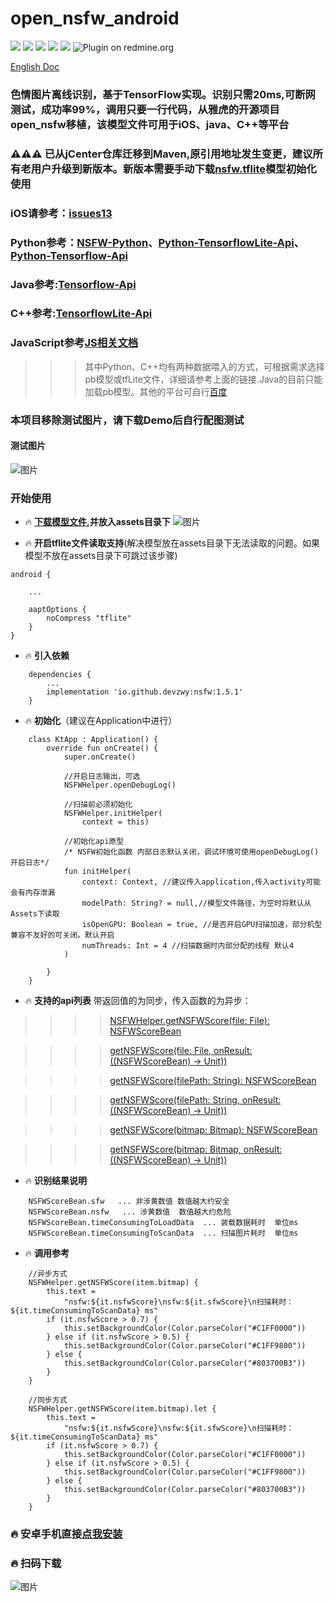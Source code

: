 # open_nsfw_android
[![](https://img.shields.io/badge/Download-1.5.1-brightgreen.svg)](https://mvnrepository.com/artifact/io.github.devzwy/nsfw)  [![](https://img.shields.io/badge/Base-TensorFlow-brightgreen.svg)](https://github.com/devzwy/open_nsfw_android) [![](https://img.shields.io/badge/license-Apache%202-green.svg)](https://www.apache.org/licenses/LICENSE-2.0)
[![](https://img.shields.io/badge/%E4%BD%9C%E8%80%85-赵文贇-orange.svg)](https://github.com/devzwy/open_nsfw_android) [![](https://img.shields.io/badge/QQ-3648415-brightgreen.svg)](https://github.com/devzwy/open_nsfw_android) ![Plugin on redmine.org](https://img.shields.io/redmine/plugin/stars/redmine_xlsx_format_issue_exporter?color=1&logo=1)

[English Doc](https://github.com/devzwy/open_nsfw_android/blob/dev/README_EN.md)


### 色情图片离线识别，基于TensorFlow实现。识别只需20ms,可断网测试，成功率99%，调用只要一行代码，从雅虎的开源项目open_nsfw移植，该模型文件可用于iOS、java、C++等平台
### ⚠️⚠️⚠️ 已从jCenter仓库迁移到Maven,原引用地址发生变更，建议所有老用户升级到新版本。新版本需要手动下载[nsfw.tflite](https://github.com/devzwy/open_nsfw_android/blob/dev/app/src/main/assets/nsfw.tflite)模型初始化使用
### iOS请参考：[issues13](https://github.com/devzwy/open_nsfw_android/issues/13)
### Python参考：[NSFW-Python](https://github.com/devzwy/NSFW-Python)、[Python-TensorflowLite-Api](https://tensorflow.google.cn/api_docs/python/tf/lite)、[Python-Tensorflow-Api](https://tensorflow.google.cn/api_docs/python/tf)
### Java参考:[Tensorflow-Api](https://tensorflow.google.cn/api_docs/java/reference/org/tensorflow/package-summary)
### C++参考:[TensorflowLite-Api](https://tensorflow.google.cn/lite/api_docs/cc)
### JavaScript参考[JS相关文档](https://js.tensorflow.org/api/latest/)
>>> 其中Python、C++均有两种数据喂入的方式，可根据需求选择pb模型或tfLite文件，详细请参考上面的链接.Java的目前只能加载pb模型。其他的平台可自行[百度](https://www.baidu.com)
### 本项目移除测试图片，请下载Demo后自行配图测试  
#### 测试图片

![图片](https://github.com/devzwy/open_nsfw_android/blob/dev/img/demopic.png)

### 开始使用

- 🔥 __[下载模型文件](https://github.com/devzwy/open_nsfw_android/blob/dev/app/src/main/assets/nsfw.tflite),并放入assets目录下__
![图片](https://github.com/devzwy/open_nsfw_android/blob/dev/img/assets.png)

- 🔥 __开启tflite文件读取支持__(解决模型放在assets目录下无法读取的问题。如果模型不放在assets目录下可跳过该步骤)

```
android {

    ...

    aaptOptions {
        noCompress "tflite"
    }
}
```
- 🔥 __引入依赖__

```
    dependencies {
        ...
        implementation 'io.github.devzwy:nsfw:1.5.1'
    }

```

- 🔥 __初始化__（建议在Application中进行）

```
    class KtApp : Application() {
        override fun onCreate() {
            super.onCreate()

            //开启日志输出，可选
            NSFWHelper.openDebugLog()

            //扫描前必须初始化
            NSFWHelper.initHelper(
                context = this)

            //初始化api原型
            /* NSFW初始化函数 内部日志默认关闭，调试环境可使用openDebugLog()开启日志*/
            fun initHelper(
                context: Context, //建议传入application,传入activity可能会有内存泄漏
                modelPath: String? = null,//模型文件路径，为空时将默认从Assets下读取
                isOpenGPU: Boolean = true, //是否开启GPU扫描加速，部分机型兼容不友好的可关闭。默认开启
                numThreads: Int = 4 //扫描数据时内部分配的线程 默认4
            )

        }
    }
```

- 🔥 __支持的api列表__ 带返回值的为同步，传入函数的为异步：

>>>> [NSFWHelper.getNSFWScore(file: File): NSFWScoreBean]()

>>>> [getNSFWScore(file: File, onResult: ((NSFWScoreBean) -> Unit))]()

>>>> [getNSFWScore(filePath: String): NSFWScoreBean]()

>>>> [getNSFWScore(filePath: String, onResult: ((NSFWScoreBean) -> Unit))]()

>>>> [getNSFWScore(bitmap: Bitmap): NSFWScoreBean]()

>>>> [getNSFWScore(bitmap: Bitmap, onResult: ((NSFWScoreBean) -> Unit))]()


- 🔥 __识别结果说明__
```
    NSFWScoreBean.sfw   ... 非涉黄数值 数值越大约安全
    NSFWScoreBean.nsfw   ... 涉黄数值  数值越大约危险
    NSFWScoreBean.timeConsumingToLoadData  ... 装载数据耗时  单位ms
    NSFWScoreBean.timeConsumingToScanData  ... 扫描图片耗时  单位ms
```

- 🔥 __调用参考__

```
    //异步方式
    NSFWHelper.getNSFWScore(item.bitmap) {
        this.text =
            "nsfw:${it.nsfwScore}\nsfw:${it.sfwScore}\n扫描耗时：${it.timeConsumingToScanData} ms"
        if (it.nsfwScore > 0.7) {
            this.setBackgroundColor(Color.parseColor("#C1FF0000"))
        } else if (it.nsfwScore > 0.5) {
            this.setBackgroundColor(Color.parseColor("#C1FF9800"))
        } else {
            this.setBackgroundColor(Color.parseColor("#803700B3"))
        }
    }

    //同步方式
    NSFWHelper.getNSFWScore(item.bitmap).let {
        this.text =
            "nsfw:${it.nsfwScore}\nsfw:${it.sfwScore}\n扫描耗时：${it.timeConsumingToScanData} ms"
        if (it.nsfwScore > 0.7) {
            this.setBackgroundColor(Color.parseColor("#C1FF0000"))
        } else if (it.nsfwScore > 0.5) {
            this.setBackgroundColor(Color.parseColor("#C1FF9800"))
        } else {
            this.setBackgroundColor(Color.parseColor("#803700B3"))
        }
    }

```

### 🔥 安卓手机直接[点我安装](http://d.6short.com/q9cv)

### 🔥 扫码下载

![图片](https://github.com/devzwy/open_nsfw_android/blob/dev/img/2.png)

